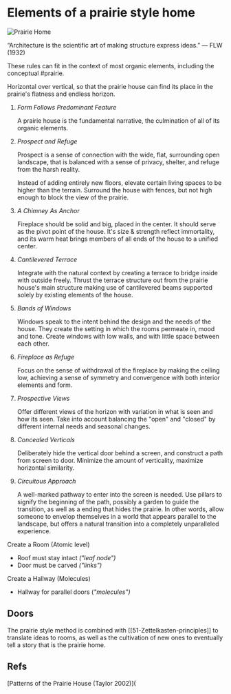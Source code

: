 # Elements of a prairie style home

![Prairie Home](./static/prairie_house_1.jpg)

“Architecture is the scientific art of making structure express ideas.” — FLW (1932)

These rules can fit in the context of most organic elements, including the conceptual #prairie.

 Horizontal over vertical, so that the prairie house can find its place in the prairie's flatness and endless horizon.

1. *Form Follows Predominant Feature*

   A prairie house is the fundamental narrative, the culmination of all of its organic elements.

2. *Prospect and Refuge*

   Prospect is a sense of connection with the wide, flat, surrounding open landscape, that is balanced with a sense of privacy, shelter, and refuge from the harsh reality.

   Instead of adding entirely new floors, elevate certain living spaces to be higher than the terrain. Surround the house with fences, but not high enough to block the view of the prairie.

3. *A Chimney As Anchor*

   Fireplace should be solid and big, placed in the center. It should serve as the pivot point of the house. It's size & strength reflect immortality, and its warm heat brings members of all ends of the house to a unified center.

4. *Cantilevered Terrace*

   Integrate with the natural context by creating a terrace to bridge inside with outside freely. Thrust the terrace structure out from the prairie house's main structure making use of cantilevered beams supported solely by existing elements of the house.

5. *Bands of Windows*

   Windows speak to the intent behind the design and the needs of the house. They create the setting in which the rooms permeate in, mood and tone. Create windows with low walls, and with little space between each other.

6. *Fireplace as Refuge*

   Focus on the sense of withdrawal of the fireplace by making the ceiling low, achieving a sense of symmetry and convergence with both interior elements and form.

7. *Prospective Views*

   Offer different views of the horizon with variation in what is seen and how its seen. Take into account balancing the "open" and "closed" by different internal needs and seasonal changes.

8. *Concealed Verticals*

   Deliberately hide the vertical door behind a screen, and construct a path from screen to door. Minimize the amount of verticality, maximize horizontal similarity.

9. *Circuitous Approach*

   A well-marked pathway to enter into the screen is needed. Use pillars to signify the beginning of the path, possibly a garden to guide the transition, as well as a ending that hides the prairie. In other words, allow someone to envelop themselves in a world that appears parallel to the landscape, but offers a natural transition into a completely unparalleled experience.

Create a Room (Atomic level)

- Roof must stay intact *("leaf node")*
- Door must be carved *("links")*

Create a Hallway (Molecules)

- Hallway for parallel doors (*"molecules")*

## Doors

The prairie style method is combined with [[51-Zettelkasten-principles]] to translate ideas to rooms, as well as the cultivation of new ones to eventually tell a story that is the prairie home.

## Refs

 [Patterns of the Prairie House (Taylor 2002)](